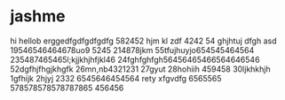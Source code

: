 # jashme
hi
hellob
erggedfgdfgdfgdfg
582452
hjm
kl
zdf
4242
54
ghjhtuj
dfgh
asd
19546546464678uo9
5245
214878jkm
55tfujhuyjo654545464564
235487465465l;kjjkhjhfjkl46
24fghfghfgh56456465466564646546
52dgfhjfhgjkhgfk
26mn,nb4321231
27gyut
28hohiih
459458
30ljkhkhjh
1gfhijk
2hjyj
2332
6545646454564
rety
xfgvdfg
6565565
578578578578787865
456456
